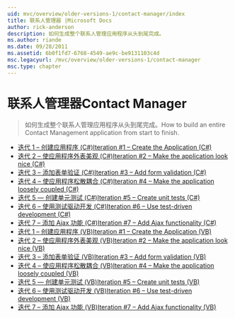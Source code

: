 ```yaml
---
uid: mvc/overview/older-versions-1/contact-manager/index
title: 联系人管理器 |Microsoft Docs
author: rick-anderson
description: 如何生成整个联系人管理应用程序从头到尾完成。
ms.author: riande
ms.date: 09/28/2011
ms.assetid: 6b0f1fd7-6768-4549-ae9c-be9131103c4d
msc.legacyurl: /mvc/overview/older-versions-1/contact-manager
msc.type: chapter
---
```

<a name="contact-manager"></a><span data-ttu-id="c823d-103">联系人管理器</span><span class="sxs-lookup"><span data-stu-id="c823d-103">Contact Manager</span></span>
====================
> <span data-ttu-id="c823d-104">如何生成整个联系人管理应用程序从头到尾完成。</span><span class="sxs-lookup"><span data-stu-id="c823d-104">How to build an entire Contact Management application from start to finish.</span></span>


- [<span data-ttu-id="c823d-105">迭代 1 – 创建应用程序 (C#)</span><span class="sxs-lookup"><span data-stu-id="c823d-105">Iteration #1 – Create the Application (C#)</span></span>](iteration-1-create-the-application-cs.md)
- [<span data-ttu-id="c823d-106">迭代 2 – 使应用程序外表美观 (C#)</span><span class="sxs-lookup"><span data-stu-id="c823d-106">Iteration #2 – Make the application look nice (C#)</span></span>](iteration-2-make-the-application-look-nice-cs.md)
- [<span data-ttu-id="c823d-107">迭代 3 – 添加表单验证 (C#)</span><span class="sxs-lookup"><span data-stu-id="c823d-107">Iteration #3 – Add form validation (C#)</span></span>](iteration-3-add-form-validation-cs.md)
- [<span data-ttu-id="c823d-108">迭代 4 – 使应用程序松散耦合 (C#)</span><span class="sxs-lookup"><span data-stu-id="c823d-108">Iteration #4 – Make the application loosely coupled (C#)</span></span>](iteration-4-make-the-application-loosely-coupled-cs.md)
- [<span data-ttu-id="c823d-109">迭代 5 — 创建单元测试 (C#)</span><span class="sxs-lookup"><span data-stu-id="c823d-109">Iteration #5 – Create unit tests (C#)</span></span>](iteration-5-create-unit-tests-cs.md)
- [<span data-ttu-id="c823d-110">迭代 6 – 使用测试驱动开发 (C#)</span><span class="sxs-lookup"><span data-stu-id="c823d-110">Iteration #6 – Use test-driven development (C#)</span></span>](iteration-6-use-test-driven-development-cs.md)
- [<span data-ttu-id="c823d-111">迭代 7 – 添加 Ajax 功能 (C#)</span><span class="sxs-lookup"><span data-stu-id="c823d-111">Iteration #7 – Add Ajax functionality (C#)</span></span>](iteration-7-add-ajax-functionality-cs.md)
- [<span data-ttu-id="c823d-112">迭代 1 – 创建应用程序 (VB)</span><span class="sxs-lookup"><span data-stu-id="c823d-112">Iteration #1 – Create the Application (VB)</span></span>](iteration-1-create-the-application-vb.md)
- [<span data-ttu-id="c823d-113">迭代 2 – 使应用程序外表美观 (VB)</span><span class="sxs-lookup"><span data-stu-id="c823d-113">Iteration #2 – Make the application look nice (VB)</span></span>](iteration-2-make-the-application-look-nice-vb.md)
- [<span data-ttu-id="c823d-114">迭代 3 – 添加表单验证 (VB)</span><span class="sxs-lookup"><span data-stu-id="c823d-114">Iteration #3 – Add form validation (VB)</span></span>](iteration-3-add-form-validation-vb.md)
- [<span data-ttu-id="c823d-115">迭代 4 – 使应用程序松散耦合 (VB)</span><span class="sxs-lookup"><span data-stu-id="c823d-115">Iteration #4 – Make the application loosely coupled (VB)</span></span>](iteration-4-make-the-application-loosely-coupled-vb.md)
- [<span data-ttu-id="c823d-116">迭代 5 — 创建单元测试 (VB)</span><span class="sxs-lookup"><span data-stu-id="c823d-116">Iteration #5 – Create unit tests (VB)</span></span>](iteration-5-create-unit-tests-vb.md)
- [<span data-ttu-id="c823d-117">迭代 6 – 使用测试驱动开发 (VB)</span><span class="sxs-lookup"><span data-stu-id="c823d-117">Iteration #6 – Use test-driven development (VB)</span></span>](iteration-6-use-test-driven-development-vb.md)
- [<span data-ttu-id="c823d-118">迭代 7 – 添加 Ajax 功能 (VB)</span><span class="sxs-lookup"><span data-stu-id="c823d-118">Iteration #7 – Add Ajax functionality (VB)</span></span>](iteration-7-add-ajax-functionality-vb.md)
